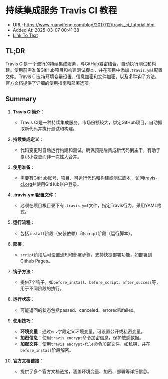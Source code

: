 # 持续集成服务 Travis CI 教程
- URL: https://www.ruanyifeng.com/blog/2017/12/travis_ci_tutorial.html
- Added At: 2025-03-07 00:41:38
- [Link To Text](2025-03-07-持续集成服务-travis-ci-教程_raw.md)

## TL;DR
Travis CI是一个流行的持续集成服务，与GitHub紧密结合，自动执行测试和构建。使用前需准备GitHub项目和构建测试脚本，并在项目中添加`.travis.yml`配置文件。Travis CI支持环境变量设置、信息加密和文件加密，以及多种钩子方法。官方文档提供了详细的使用指南和部署选项。

## Summary
1. **Travis CI简介**：
   - Travis CI是一种持续集成服务，市场份额较大，绑定GitHub项目，自动抓取新代码并执行测试和构建。

2. **持续集成定义**：
   - 代码变更时自动运行构建和测试，确保预期后集成新代码到主干，有助于累积小变更而非一次性大合并。

3. **使用准备**：
   - 需要有GitHub账号、项目、可运行代码和构建或测试脚本，访问[travis-ci.org](https://travis-ci.org/)并使用GitHub账户登录。

4. **.travis.yml配置文件**：
   - 必须在项目根目录下有`.travis.yml`文件，指定Travis行为，采用YAML格式。

5. **运行流程**：
   - 包括`install`阶段（安装依赖）和`script`阶段（运行脚本）。

6. **部署**：
   - `script`阶段后可设置通知和部署步骤，支持快捷部署功能，如部署到Github Pages。

7. **钩子方法**：
   - 提供7个钩子，如`before_install`、`before_script`、`after_success`等，用于不同阶段的执行。

8. **运行状态**：
   - 可能返回的状态包括passed、canceled、errored和failed。

9. **使用技巧**：
   - **环境变量**：通过`env`字段定义环境变量，可设置公开或私密变量。
   - **加密信息**：使用`travis encrypt`命令加密信息，保护敏感数据。
   - **加密文件**：使用`travis encrypt-file`命令加密文件，如私钥，并在`before_install`阶段解密。

10. **官方文档链接**：
    - 提供了多个官方文档链接，涵盖环境变量、加密、部署等详细信息。
